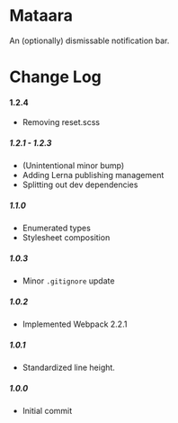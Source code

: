 # Mataara

An (optionally) dismissable notification bar.

# Change Log

#### 1.2.4
- Removing reset.scss

##### 1.2.1 - 1.2.3
- (Unintentional minor bump)
- Adding Lerna publishing management
- Splitting out dev dependencies

##### 1.1.0
- Enumerated types
- Stylesheet composition

##### 1.0.3
- Minor `.gitignore` update

##### 1.0.2
- Implemented Webpack 2.2.1

##### 1.0.1
- Standardized line height.

##### 1.0.0
- Initial commit
